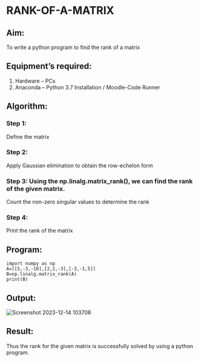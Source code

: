 # RANK-OF-A-MATRIX
## Aim:
To write a python program to find the rank of a matrix
## Equipment’s required:
1. 	Hardware – PCs
2. 	Anaconda – Python 3.7 Installation / Moodle-Code Runner
## Algorithm:
### Step 1:
Define the matrix
### Step 2: 
Apply Gaussian elimination to obtain the row-echelon form
### Step 3: Using the np.linalg.matrix_rank(), we can find the rank of the given matrix.
Count the non-zero singular values to determine the rank
### Step 4: 
Print the rank of the matrix
## Program:
``````
import numpy as np
A=[[5,-3,-10],[2,2,-3],[-3,-1,5]]
B=np.linalg.matrix_rank(A)
print(B)
``````
## Output:
![Screenshot 2023-12-14 103708](https://github.com/vinodhini-17/RANK-OF-A-MATRIX/assets/145742741/34fac387-1d57-4b73-b50f-6832693b4712)

## Result:
Thus the rank for the given matrix is successfully solved by  using a python program.

